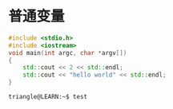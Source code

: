 # 普通变量

```cpp 
#include <stdio.h>
#include <iostream>
void main(int argc, char *argv[])
{
    std::cout << 2 << std::endl;
    std::cout << "hello world" << std::endl;
}
```

```term
triangle@LEARN:~$ test
```